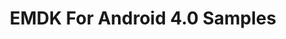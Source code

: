 ---
publish: false
title: EMDK For Android 4.0 Samples
layout: list-samples.html
downloads:
  - title: Android Studio Projects
    url: https://github.com/developer-zebra/samples-emdkforandroid-4_0/archive/AllSamples.zip 
 
---